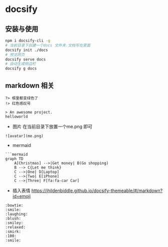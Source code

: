 #  docsify 
## 安装与使用
```bash
npm i docsify-cli -g
# 当前目录下创建一个docs 文件夹.文档写在里面 
docsify init ./docs
# 预览网页
docsify serve docs
# 自动生成侧边栏
docsify g docs
```
##  markdown 相关
```
?> 框里都变绿色了
!> 红色感叹号

> An awesome project.
helloworld
```

- 图片
在当前目录下放置一个me.png 即可
```
![avatar](me.png)
```

- mermaid
```
```mermaid
graph TD
    A[Christmas] -->|Get money| B(Go shopping)
    B --> C{Let me think}
    C -->|One| D[Laptop]
    C -->|Two| E[iPhone]
    C -->|Three| F[fa:fa-car Car]
```
- 插入表情
https://jhildenbiddle.github.io/docsify-themeable/#/markdown?id=emoji
```
:bowtie:
:smile:
:laughing:
:blush:
:smiley:
:relaxed:
:smirk:
:100:
:smile:
```
